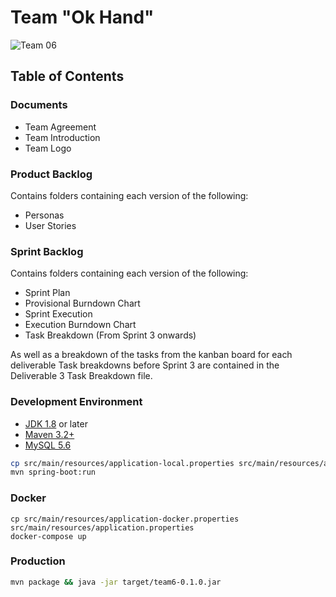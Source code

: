 # Team "Ok Hand"
![Team 06](https://github.com/CSCC01/Team6/blob/master/Documents/TeamLogo.png "Team 06")
## Table of Contents

### Documents

* Team Agreement
* Team Introduction
* Team Logo

### Product Backlog

Contains folders containing each version of the following:

* Personas
* User Stories

### Sprint Backlog

Contains folders containing each version of the following:

* Sprint Plan
* Provisional Burndown Chart
* Sprint Execution
* Execution Burndown Chart
* Task Breakdown (From Sprint 3 onwards)

As well as a breakdown of the tasks from the kanban board for each deliverable
Task breakdowns before Sprint 3 are contained in the Deliverable 3 Task Breakdown file.

### Development Environment

* [JDK 1.8](http://www.oracle.com/technetwork/java/javase/downloads/index.html) or later
* [Maven 3.2+](https://maven.apache.org/download.cgi)
* [MySQL 5.6](https://dev.mysql.com/downloads/mysql/5.6.html)

```sh
cp src/main/resources/application-local.properties src/main/resources/application.properties
mvn spring-boot:run
```

### Docker

```
cp src/main/resources/application-docker.properties src/main/resources/application.properties
docker-compose up
```

### Production 

```sh
mvn package && java -jar target/team6-0.1.0.jar
```
